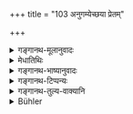 +++
title = "103 अनुगम्येच्छया प्रेतम्"

+++

<details><summary>गङ्गानथ-मूलानुवादः</summary>

Having voluntarily followed a dead person, whether he be a relation or not, he becomes pure by bathing with his clothes on, touching fire and eating clarified butter.—(102).
</details>

<details><summary>मेधातिथिः</summary>

अनुगमनं बुद्धिपूवम् अनुव्रजनम् । यथाकथंचिद् अधिगमने न च सचैलम् । स्नानम् अग्निस्पर्शो घृतप्राशनं च स्मुच्छितं शुद्धिहेतुः ॥ ५.१०२ ॥
</details>

<details><summary>गङ्गानथ-भाष्यानुवादः</summary>

‘*Following*’—going after, intentionally. If he happen to follow it by chance, then he need not bathe with clothes on.

*Bathing*, *Touching of fire* and *Eating of clarified butter*,—all
these *collectively* are the means of purification.—(102).
</details>

<details><summary>गङ्गानथ-टिप्पन्यः</summary>

(Verse 103 of others.)

This verse is quoted in *Mitākṣarā* (on 3.26), which explains ‘*jñāti*’
as ‘mother’s sapiṇḍa’;—in *Aparārka* (p. 918), which adds that this
applies to one who follows the dead body intentionally, and not to one
who happens to go with it by mere chance;—and in *Vīramitrodaya*
(Āhnika, p. 212).

This verse is quoted in *Śuddhimayūkha* (p. 22), which explains
‘*jñāti*’ as ‘one belonging to the same caste,’ *not* a *sapiṇḍa*, and
adds that ‘eating of butter’ means fasting.

It is quoted in *Smṛtisāroddhāra* (p. 225), which explains ‘*jñāti*’ as
‘mother’s sapiṇḍa’;—in *Nityācārapradīpa* (p. 332);—in *Hāralatā* (p.
86) which has the, following notes:—‘*Pretam*,’ a Brāhmaṇa dead,—if one
intentionally follows he becomes pure by touching fire and eating not
butter, this is what is meant, and *not* that the impurity ceases on
this alone, because even without following the dead body, the death of a
relative involves an impurity for ten days; the following of a
non-relative (‘ajñāti’) however involves only the touching of fire and
eating of butter, and no further impurity.
</details>

<details><summary>गङ्गानथ-तुल्य-वाक्यानि</summary>

*Gautama* (14.31).—‘If he has followed a corpse, he shall purify himself
by bathing in his clothes.’

*Viṣṇu* (22.64).—‘If he has followed the corpse of a twice-born person,
he must go to a river and having plunged into it, repeat the
*Aghamarṣaṇa mantra* three times, and then coming out of the water,
repeat the *Gāyatrī*, a hundred and eight times.’

*Yājñavalkya* (3.26).—‘If the Brāhmaṇa has followed the corpse of a
twice-born person or a Śūdra, he shall become pure by bathing in water,
touching fire and eating clarified butter.’

*Parāśara* (3.42-46).—‘(Same as Manu 102, then)—If the Brāhmaṇa, through
folly, follows the corpse of a Kṣatriya, he remains impure for one day
and becomes purified by eating *Pañcagavya*,—If a Brāhmaṇa, through
folly, follows a dead Vaiśya, he remains impure for two nights and after
that he should perform six breath-suspensions. If a foolish Brāhmaṇa
follow a dead Śūdra, he shall remain impure for three nights and after
the lapse of the third night, he shall go to a river that falls into the
ocean and having performed a hundred breath-suspensions, and eaten
clarified butter, he shall become purified.’

*Kūrmapurāṇa* (Parāśaramādhava, p. 636).—‘In the case of a Kṣatriya
corpse being followed, purification comes after one day; in that of a
Vaiśya one, after two days; and in that of a Śūdra one, after three
days, followed by a hundred breath-suspensions.’
</details>

<details><summary>Bühler</summary>

103	Having voluntarily followed a corpse, whether (that of) a paternal kinsman or (of) a stranger, he becomes pure by bathing, dressed in his clothes, by touching fire and eating clarified butter.
</details>
